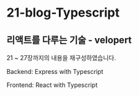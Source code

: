 # 21-blog-Typescript

## 리액트를 다루는 기술 - velopert
21 ~ 27장까지의 내용을 재구성하였습니다.

Backend: Express with Typescript

Frontend: React with Typescript
